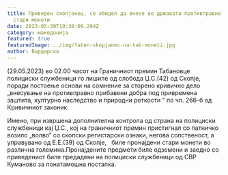 ```yaml
---
title: Приведен скопјанец, се обидел да внесе во државата противправно набавени
  стари монети
date: 2023-05-30T19:30:09.294Z
category: македонија
featured: true
featuredImage: ../img/faten-skopjanec-na-tab-moneti.jpg
author: Вардарски
---
```

 (29.05.2023) во 02.00 часот на Граничниот премин Табановце полициски службеници го лишиле од слобода Џ.С.(42) од Скопје, поради постоење основи на сомнение за сторено кривично дело „внесување на противправно прибавени добра под привремена заштита, културно наследство и природни реткости “ по чл. 266-б од Кривичниот законик.

Имено, при извршена дополнителна контрола од страна на полициски службеници кај Џ.С., кој на граничниот премин пристигнал со патничко возило „волво“ со скопски регистарски ознаки, негова сопственост, а управувано од Е.Е.(39) од Скопје,   биле пронајдени стари монети во различна големина.Пронајдените предмети биле одземени и заедно со приведениот биле предадени на полициски службеници од СВР Куманово за понатамошна постапка.



<!--EndFragment-->